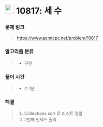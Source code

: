 # <img src="https://static.solved.ac/tier_small/3.svg" width=30> 10817: 세 수

### 문제 링크
> https://www.acmicpc.net/problem/10817

### 알고리즘 분류
>- 구현

### 풀이 시간
>- ⏱ 1분

### 해결
> 1. Collections.sort 로 리스트 정렬
> 2. 2번째 인덱스 출력